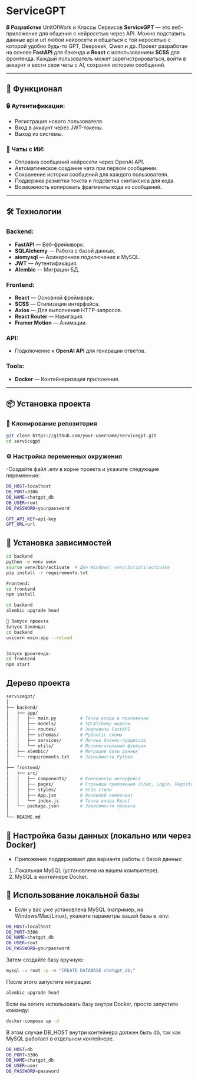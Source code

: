 # ServiceGPT
***В Разработке***
UnitOfWork и Классы Сервисов
**ServiceGPT** — это веб-приложение для общения с нейросетью через API.
Можно подставить данные api и url любой нейросети и общаться с той неросетью с которой удобно будь-то GPT, Deepseek, Qwen и др.
Проект разработан на основе **FastAPI** для бэкенда и **React** с использованием **SCSS** для фронтенда. Каждый пользователь может зарегистрироваться, войти в аккаунт и вести свои чаты с AI, сохраняя историю сообщений.

---

## 🚀 Функционал

### 🔒 Аутентификация:
- Регистрация нового пользователя.
- Вход в аккаунт через JWT-токены.
- Выход из системы.

### 💬 Чаты с ИИ:
- Отправка сообщений нейросети через OpenAI API.
- Автоматическое создание чата при первом сообщении.
- Сохранение истории сообщений для каждого пользователя.
- Поддержка разметки текста и подсветка синтаксиса для кода.
- Возможность копировать фрагменты кода из сообщений.

---

## 🛠️ Технологии

### Backend:
- **FastAPI** — Веб-фреймворк.
- **SQLAlchemy** — Работа с базой данных.
- **aiomysql** — Асинхронное подключение к MySQL.
- **JWT** — Аутентификация.
- **Alembic** — Миграции БД.

### Frontend:
- **React** — Основной фреймворк.
- **SCSS** — Стилизация интерфейса.
- **Axios** — Для выполнения HTTP-запросов.
- **React Router** — Навигация.
- **Framer Motion** — Анимации.

### API:
- Подключение к **OpenAI API** для генерации ответов.

### Tools:
- **Docker** — Контейнеризация приложения.
---

## 📦 Установка проекта

### 🔗 Клонирование репозитория
```bash
git clone https://github.com/your-username/servicegpt.git
cd servicegpt
```

### ⚙️ Настройка переменных окружения
-Создайте файл .env в корне проекта и укажите следующие переменные:

```bash
DB_HOST=localhost
DB_PORT=3306
DB_NAME=chatgpt_db
DB_USER=root
DB_PASSWORD=yourpassword

GPT_API_KEY=api-key
GPT_URL=url
```
## 📌 Установка зависимостей
```bash
cd backend
python -m venv venv
source venv/bin/activate  # Для Windows: venv\Scripts\activate
pip install -r requirements.txt

Frontend:
cd frontend
npm install

cd backend
alembic upgrade head

🏃 Запуск проекта
Запуск бэкенда:
cd backend
uvicorn main:app --reload


Запуск фронтенда:
cd frontend
npm start
```

## Дерево проекта
```bash
servicegpt/
│
├── backend/
│   ├── app/
│   │   ├── main.py         # Точка входа в приложение
│   │   ├── models/         # SQLAlchemy модели
│   │   ├── routes/         # Эндпоинты FastAPI
│   │   ├── schemas/        # Pydantic схемы
│   │   ├── services/       # Логика бизнес-процессов
│   │   └── utils/          # Вспомогательные функции
│   ├── alembic/            # Миграции базы данных
│   └── requirements.txt    # Зависимости Python
│
├── frontend/
│   ├── src/
│   │   ├── components/     # Компоненты интерфейса
│   │   ├── pages/          # Страницы приложения (Chat, Login, Register)
│   │   ├── styles/         # SCSS стили
│   │   ├── App.jsx         # Основной компонент
│   │   └── index.js        # Точка входа React
│   └── package.json        # Зависимости проекта
│
└── README.md
```

## 🔌 Настройка базы данных (локально или через Docker)
- Приложение поддерживает два варианта работы с базой данных:

1. Локальная MySQL (установлена на вашем компьютере).
2. MySQL в контейнере Docker.
## 🔹 Использование локальной базы
- Если у вас уже установлена MySQL (например, на Windows/Mac/Linux), укажите параметры вашей базы в .env:
```bash
DB_HOST=localhost
DB_PORT=3306
DB_NAME=chatgpt_db
DB_USER=root
DB_PASSWORD=yourpassword
```

Затем создайте базу вручную:
```bash
mysql -u root -p -e "CREATE DATABASE chatgpt_db;"
```
После этого запустите миграции:
```bash
alembic upgrade head
```

Если вы хотите использовать базу внутри Docker, просто запустите команду:
```bash
docker-compose up -d
```

В этом случае DB_HOST внутри контейнера должен быть db, так как MySQL работает в отдельном контейнере.
```bash
DB_HOST=db
DB_PORT=3306
DB_NAME=chatgpt_db
DB_USER=user
DB_PASSWORD=password
```